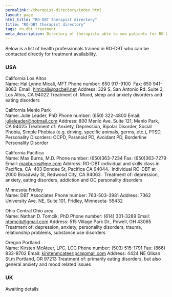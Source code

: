 ```yaml
---
permalink: /therapist-directory/index.html
layout: page
html_title: "RO-DBT therapist directory"
title: "RO-DBT therapist directory"
tags: ro-dbt treatment
meta_description: Directory of therapists able to see patients for RO-DBT.
---
```


Below is a list of health professionals trained in RO-DBT who can be contacted directly for treatment availability.

### USA
California	Los Altos		
		Name:	Hal Lynne Micali, MFT
		Phone number:	650 917-9100 
		Fax:	650 941-8083 
		Email:	hlmicali@pacbell.net
		Address: 	 329 S. San Antonio Rd. Suite 3, Los Altos, CA 94022
		Treatment of:	Mood, sleep and anxiety disorders and eating disorders
			
California	Menlo Park		
		Name:	Julie Leader, PhD
		Phone number:	(650) 322-4800
		Email:	julieleader@hotmail.com
		Address:	800 Menlo Ave. Suite 121, Menlo Park, CA  94025
		Treatment of:	Anxiety, Depression, Bipolar Disorder, Social Phobia, Simple Phobias (e.g. driving, specific animals, germs, etc.), PTSD, Personality Disorders: OCPD, Paranoid PD, Avoidant PD, Borderline Personality Disorder
			
California	Pacifica		
		Name:	Max Burns, M.D.
		Phone number:	(650)363-7234
		Fax:	(650)363-7279
		Email:	maxburns@me.com
		Address:	RO-DBT individual and skills class in Pacifica, CA  403 Dondee St, Pacifica CA 94044.  Individual RO-DBT at 2000 Broadway St, Redwood City, CA 94063. 
		Treatment of:	depression, anxiety, eating disorders, addiction and OC personality disorders
			
Minnesota	Fridley		
		Name:	DBT Associates
		Phone number:	763-503-3981
		Address:	7362 University Ave. NE, Suite 101, Fridley, Minnesota  55432
			
Ohio	Central Ohio area		
		Name:	Nathan D. Tomcik, PhD
		Phone number:	(614) 301-3289
		Email:	ntomcik@gmail.com
		Address:	515 Village Park Dr., Powell, OH 43065 
		Treatment of:	depression, anxiety, personality disorders, trauma, relationship problems, substance use disorders
			
Oregon	Portland		
		Name:	Kirsten McAteer, LPC, LCC
		Phone number:	(503) 515-1791
		Fax:	(866) 833-8702
		Email:	kirstenmcateerlpc@gmail.com
		Address:	4424 NE Glisan St.m Portland, OR  97213
		Treatment of:	primarily eating disorders, but also general anxiety and mood related issues


### UK
Awaiting details

